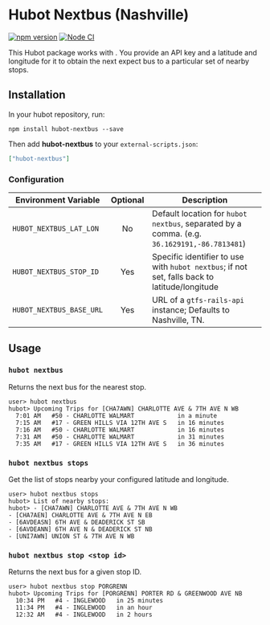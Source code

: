 # Hubot Nextbus (Nashville)

[![npm version](https://badge.fury.io/js/hubot-nextbus.svg)](http://badge.fury.io/js/hubot-nextbus) [![Node CI](https://github.com/transitnownash/hubot-nextbus/actions/workflows/nodejs.yml/badge.svg)](https://github.com/transitnownash/hubot-nextbus/actions/workflows/nodejs.yml)

This Hubot package works with . You provide an API key and a latitude and longitude for it to obtain the next expect bus to a particular set of nearby stops.

## Installation

In your hubot repository, run:

`npm install hubot-nextbus --save`

Then add **hubot-nextbus** to your `external-scripts.json`:

```json
["hubot-nextbus"]
```

### Configuration

| Environment Variable    | Optional | Description                             |
| ----------------------- | :------: | ----------------------------------------|
| `HUBOT_NEXTBUS_LAT_LON` | No       | Default location for `hubot nextbus`, separated by a comma. (e.g. `36.1629191,-86.7813481`)|
| `HUBOT_NEXTBUS_STOP_ID` | Yes       | Specific identifier to use with `hubot nextbus`; if not set, falls back to latitude/longitude |
| `HUBOT_NEXTBUS_BASE_URL`| Yes      | URL of a `gtfs-rails-api` instance; Defaults to Nashville, TN. |

## Usage

### `hubot nextbus`

Returns the next bus for the nearest stop.

```
user> hubot nextbus
hubot> Upcoming Trips for [CHA7AWN] CHARLOTTE AVE & 7TH AVE N WB
  7:01 AM   #50 - CHARLOTTE WALMART            in a minute    
  7:15 AM   #17 - GREEN HILLS VIA 12TH AVE S   in 16 minutes  
  7:16 AM   #50 - CHARLOTTE WALMART            in 16 minutes  
  7:31 AM   #50 - CHARLOTTE WALMART            in 31 minutes  
  7:35 AM   #17 - GREEN HILLS VIA 12TH AVE S   in 36 minutes  
```

### `hubot nextbus stops`

Get the list of stops nearby your configured latitude and longitude.

```
user> hubot nextbus stops
hubot> List of nearby stops:
hubot> - [CHA7AWN] CHARLOTTE AVE & 7TH AVE N WB
- [CHA7AEN] CHARLOTTE AVE & 7TH AVE N EB
- [6AVDEASN] 6TH AVE & DEADERICK ST SB
- [6AVDEANN] 6TH AVE N & DEADERICK ST NB
- [UNI7AWN] UNION ST & 7TH AVE N WB
```

### `hubot nextbus stop <stop id>`

Returns the next bus for a given stop ID.

```
user> hubot nextbus stop PORGRENN
hubot> Upcoming Trips for [PORGRENN] PORTER RD & GREENWOOD AVE NB
  10:34 PM   #4 - INGLEWOOD   in 25 minutes  
  11:34 PM   #4 - INGLEWOOD   in an hour     
  12:32 AM   #4 - INGLEWOOD   in 2 hours 
```
